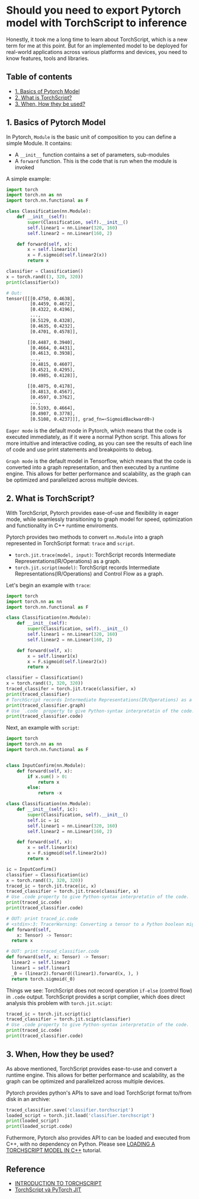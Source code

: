 # Should you need to export Pytorch model with TorchScript to inference

Honestly, it took me a long time to learn about TorchScript, which is a new term for me at this point. But for an implemented model to be deployed for real-world applications across various platforms and devices, you need to know features, tools and libraries.


## **Table of contents**
- [1. Basics of Pytorch Model](#1)
- [2. What is TorchScript?](#2)
- [3. When, How they be used?](#3)


<a name="1"></a>

## 1. Basics of Pytorch Model
In Pytorch, `Module` is the basic unit of composition to you can define a simple Module. It contains:
+  A `__init__` function contains a set of parameters, sub-modules
+  A `forward` function. This is the code that is run when the module is invoked

A simple example:

```python
import torch
import torch.nn as nn
import torch.nn.functional as F

class Classification(nn.Module):
    def __init__(self):
        super(Classification, self).__init__()
        self.linear1 = nn.Linear(320, 160)
        self.linear2 = nn.Linear(160, 2)

    def forward(self, x):
        x = self.linear1(x)
        x = F.sigmoid(self.linear2(x))
        return x

classifier = Classification()
x = torch.rand((3, 320, 320))
print(classifier(x))
```

```bash
# Out:
tensor([[[0.4750, 0.4638],
         [0.4459, 0.4672],
         [0.4322, 0.4196],
         ...,
         [0.5129, 0.4328],
         [0.4635, 0.4232],
         [0.4701, 0.4578]],

        [[0.4487, 0.3940],
         [0.4664, 0.4431],
         [0.4613, 0.3938],
         ...,
         [0.4815, 0.4607],
         [0.4521, 0.4295],
         [0.4985, 0.4128]],

        [[0.4075, 0.4178],
         [0.4813, 0.4567],
         [0.4597, 0.3762],
         ...,
         [0.5193, 0.4664],
         [0.4907, 0.3778],
         [0.5108, 0.4237]]], grad_fn=<SigmoidBackward0>)
```

`Eager mode` is the default mode in Pytorch, which means that the code is executed immediately, as if it were a normal Python script. This allows for more intuitive and interactive coding, as you can see the results of each line of code and use print statements and breakpoints to debug.

`Graph mode` is the default model in Tensorflow, which means that the code is converted into a graph representation, and then executed by a runtime engine. This allows for better performance and scalability, as the graph can be optimized and parallelized across multiple devices.

<a name="2"></a>

## 2. What is TorchScript?
With TorchScript, Pytorch provides ease-of-use and flexibility in eager mode, while seamlessly transitioning to graph model for speed, optimization and functionality in C++ runtime enviroments.

Pytorch provides two methods to convert `nn.Module` into a graph represented in TorchScript format: `trace` and `script`. 
+ `torch.jit.trace(model, input)`: TorchScript records Intermediate Representations(IR/Operations) as a graph.
+ `torch.jit.script(model)`: TorchScript records Intermediate Representations(IR/Operations) and Control Flow as a graph.

Let's begin an example with `trace`: 

```python
import torch
import torch.nn as nn
import torch.nn.functional as F

class Classification(nn.Module):
    def __init__(self):
        super(Classification, self).__init__()
        self.linear1 = nn.Linear(320, 160)
        self.linear2 = nn.Linear(160, 2)

    def forward(self, x):
        x = self.linear1(x)
        x = F.sigmoid(self.linear2(x))
        return x

classifier = Classification()
x = torch.rand((3, 320, 320))
traced_classifer = torch.jit.trace(classifier, x)
print(traced_classifier)
# TorchScript records Intermediate Representations(IR/Operations) as a graph.
print(traced_classifier.graph)
# Use `.code` property to give Python-syntax interpretatin of the code.
print(traced_classifier.code)
```

Next, an example with `script`:

```python
import torch
import torch.nn as nn
import torch.nn.functional as F


class InputConfirm(nn.Module):
    def forward(self, x):
        if x.sum() > 0:
            return x
        else:
            return -x

class Classification(nn.Module):
    def __init__(self, ic):
        super(Classification, self).__init__()
        self.ic = ic
        self.linear1 = nn.Linear(320, 160)
        self.linear2 = nn.Linear(160, 2)

    def forward(self, x):
        x = self.linear1(x)
        x = F.sigmoid(self.linear2(x))
        return x

ic = InputConfirm()
classifier = Classification(ic)
x = torch.rand((3, 320, 320))
traced_ic = torch.jit.trace(ic, x)
traced_classifier = torch.jit.trace(classifier, x)
# Use .code property to give Python-syntax interpretatin of the code.
print(traced_ic.code)
print(traced_classifier.code)
```
```python
# OUT: print traced_ic.code
# <stdin>:3: TracerWarning: Converting a tensor to a Python boolean might cause the trace to be incorrect. We can't record the data flow of Python values, so this value will be treated as a constant in the future. This means that the trace might not generalize to other inputs!
def forward(self,
    x: Tensor) -> Tensor:
  return x

# OUT: print traced_classifier.code
def forward(self, x: Tensor) -> Tensor:
  linear2 = self.linear2
  linear1 = self.linear1
  _0 = (linear2).forward((linear1).forward(x, ), )
  return torch.sigmoid(_0)
```

Things we see: TorchScript does not record operation `if-else` (control flow) in `.code` output. TorchScript provides a script complier, 
which does direct analysis this problem with `torch.jit.scipt`:

```python
traced_ic = torch.jit.script(ic)
traced_classifier = torch.jit.scipt(classifier)
# Use .code property to give Python-syntax interpretatin of the code.
print(traced_ic.code)
print(traced_classifier.code)
```
<a name="3"></a>
## 3. When, How they be used?

As above mentioned, TorchScript provides ease-to-use and convert a runtime engine. This allows for better performance and scalability, as the graph can be optimized and parallelized across multiple devices.

Pytorch provides python's APIs to save and load TorchScript format to/from disk in an archive:

```python
traced_classifier.save('classifier.torchscript')
loaded_script = torch.jit.load('classifier.torchscript')
print(loaded_script)
print(loaded_script.code)
```

Futhermore, Pytorch also provides API to can be loaded and executed from C++, with no dependency on Python. Please see [LOADING A TORCHSCRIPT MODEL IN C++](https://pytorch.org/tutorials/advanced/cpp_export.html) tutorial.

## Reference
+ [INTRODUCTION TO TORCHSCRIPT](https://pytorch.org/tutorials/beginner/Intro_to_TorchScript_tutorial.html#tracing-modules)
+ [TorchScript và PyTorch JIT](https://www.youtube.com/watch?v=2awmrMRf0dA)
